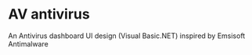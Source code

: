 # AV antivirus
An Antivirus dashboard UI design (Visual Basic.NET) inspired by Emsisoft Antimalware
